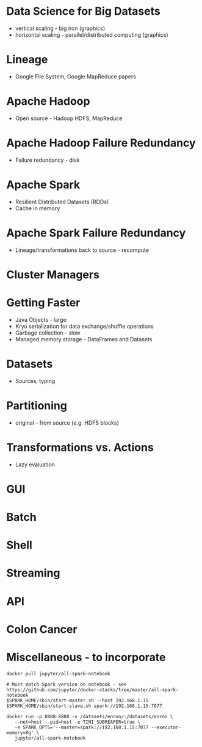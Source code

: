 # Data Science for Big Datasets
* vertical scaling - big iron (graphics)
* horizontal scaling - parallel/distributed computing (graphics)

# Lineage
* Google File System, Google MapReduce papers

# Apache Hadoop
* Open source - Hadoop HDFS, MapReduce

# Apache Hadoop Failure Redundancy
* Failure redundancy - disk

# Apache Spark
* Resilient Distributed Datasets (RDDs)
* Cache in memory

# Apache Spark Failure Redundancy
* Lineage/transformations back to source - recompute

# Cluster Managers

# Getting Faster
* Java Objects - large
* Kryo serialization for data exchange/shuffle operations
* Garbage collection - slow
* Managed memory storage - DataFrames and Datasets

# Datasets
* Sources, typing

# Partitioning
* original - from source (e.g. HDFS blocks)

# Transformations vs. Actions
* Lazy evaluation

# GUI

# Batch

# Shell

# Streaming

# API

# Colon Cancer

# Miscellaneous - to incorporate
```
docker pull jupyter/all-spark-notebook

# Must match Spark version on notebook - see https://github.com/jupyter/docker-stacks/tree/master/all-spark-notebook
$SPARK_HOME/sbin/start-master.sh --host 192.168.1.15
$SPARK_HOME/sbin/start-slave.sh spark://192.168.1.15:7077

docker run -p 8888:8888 -v /datasets/enron/:/datasets/enron \
   --net=host --pid=host -e TINI_SUBREAPER=true \
   -e SPARK_OPTS='--master=spark://192.168.1.15:7077 --executor-memory=8g' \
   jupyter/all-spark-notebook
```
